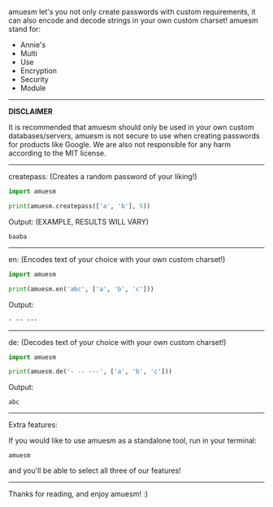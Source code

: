 amuesm let's you not only create passwords with custom requirements, it can also encode and decode strings in your own custom charset! amuesm stand for:

- Annie's 
- Multi
- Use
- Encryption
- Security
- Module


___

**DISCLAIMER**

It is recommended that amuesm should only be used in your own custom databases/servers, amuesm is not secure to use when creating passwords for products like Google. We are also not responsible for any harm according to the MIT license.
___

createpass: (Creates a random password of your liking!)
```python
import amuesm

print(amuesm.createpass(['a', 'b'], 5))
```
Output: (EXAMPLE, RESULTS WILL VARY)
```
baaba
```
___

en: (Encodes text of your choice with your own custom charset!)
```python
import amuesm

print(amuesm.en('abc', ['a', 'b', 'c']))
```
Output:
```
- -- ---
```
___

de: (Decodes text of your choice with your own custom charset!)
```python
import amuesm

print(amuesm.de('- -- ---', ['a', 'b', 'c']))
```
Output:
```
abc
```
___

Extra features:

If you would like to use amuesm as a standalone tool, run in your terminal:
```
amuesm
```
and you'll be able to select all three of our features!

___

Thanks for reading, and enjoy amuesm! :)
